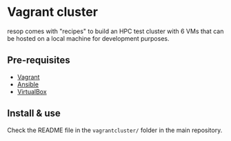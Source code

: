 # Vagrant cluster
resop comes with "recipes" to build an HPC test cluster with 6 VMs that can be hosted on a local machine for development purposes.

## Pre-requisites

- [Vagrant](https://www.vagrantup.com/)
- [Ansible](https://www.ansible.com/)
- [VirtualBox](https://www.virtualbox.org/)

## Install & use
Check the README file in the `vagrantcluster/` folder in the main repository. 
